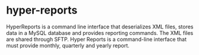 # hyper-reports

HyperReports is a command line interface that deserializes XML files, stores data in a MySQL database and provides reporting commands. 
The XML files are shared through SFTP.
Hyper Reports is a command-line interface that must provide monthly, quarterly and yearly report.
